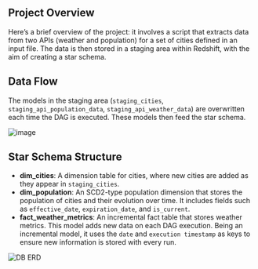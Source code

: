 ## Project Overview

Here’s a brief overview of the project: it involves a script that extracts data from two APIs (weather and population) for a set of cities defined in an input file. The data is then stored in a staging area within Redshift, with the aim of creating a star schema.

## Data Flow

The models in the staging area (`staging_cities`, `staging_api_population_data`, `staging_api_weather_data`) are overwritten each time the DAG is executed. These models then feed the star schema.

![image](https://github.com/user-attachments/assets/6a0faa58-a30d-4d82-924d-af0798457bdd)

## Star Schema Structure

- **dim_cities**: A dimension table for cities, where new cities are added as they appear in `staging_cities`.
- **dim_population**: An SCD2-type population dimension that stores the population of cities and their evolution over time. It includes fields such as `effective_date`, `expiration_date`, and `is_current`.
- **fact_weather_metrics**: An incremental fact table that stores weather metrics. This model adds new data on each DAG execution. Being an incremental model, it uses the `date` and `execution timestamp` as keys to ensure new information is stored with every run.

![DB ERD](https://github.com/user-attachments/assets/4875a92c-9fd7-4e94-b892-4a9a8dc23504)
